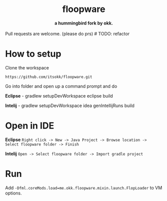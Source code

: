 <h1 align="center">floopware</h1>
<div align="center">
  <strong>a hummingbird fork by okk.</strong>
</div>
<br/>
Pull requests are welcome. (please do prs)
# TODO:
refactor

# How to setup
Clone the workspace
```
https://github.com/itsokk/floopware.git
```
Go into folder and open up a command prompt and do

**Eclipse** -
gradlew setupDevWorkspace eclipse build

**Intelij** -
gradlew setupDevWorkspace idea genIntellijRuns build

# Open in IDE
**Eclipse**
```Right click -> New -> Java Project -> Browse location -> Select floopware folder -> Finish```

**Intelij**
```Open -> Select floopware folder -> Import gradle project```

# Run

Add ```-Dfml.coreMods.load=me.okk.floopware.mixin.launch.FlopLoader``` to VM options.
